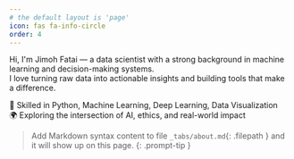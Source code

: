 ```yaml
---
# the default layout is 'page'
icon: fas fa-info-circle
order: 4
---
```


Hi, I'm Jimoh Fatai — a data scientist with a strong background in machine learning and decision-making systems.  
I love turning raw data into actionable insights and building tools that make a difference.

🚀 Skilled in Python, Machine Learning, Deep Learning, Data Visualization  
🌍 Exploring the intersection of AI, ethics, and real-world impact

> Add Markdown syntax content to file `_tabs/about.md`{: .filepath } and it will show up on this page.
{: .prompt-tip }
